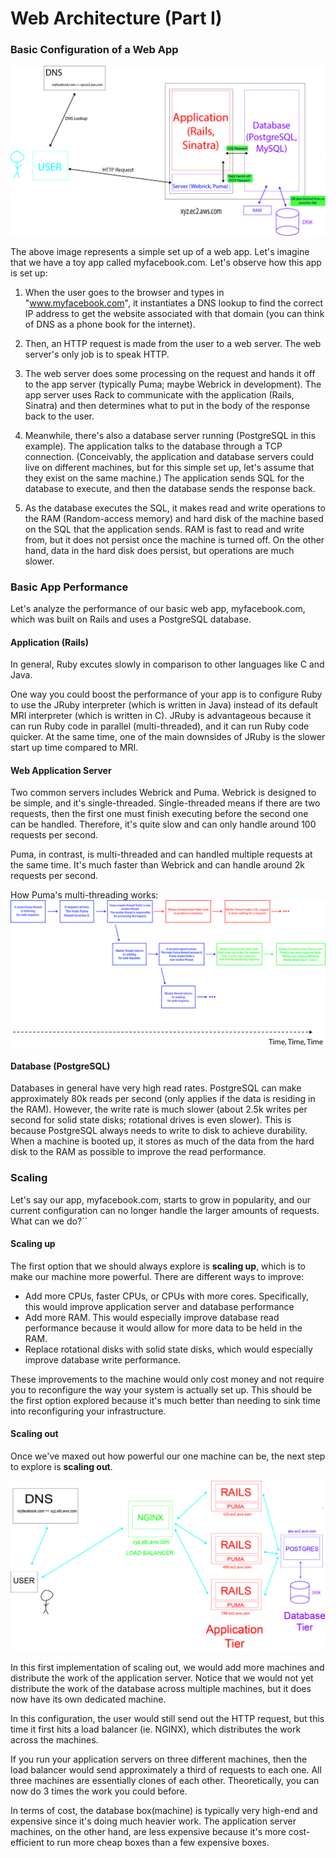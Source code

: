 # Web Architecture (Part I)

### Basic Configuration of a Web App
![basic-setup](images/00-basic-setup.jpg)

The above image represents a simple set up of a web app. Let's imagine that we have a toy app called myfacebook.com. Let's observe how this app is set up:

1. When the user goes to the browser and types in "www.myfacebook.com", it instantiates a DNS lookup to find the correct IP address to get the website associated with that domain (you can think of DNS as a phone book for the internet).

2. Then, an HTTP request is made from the user to a web server. The web server's only job is to speak HTTP.

3. The web server does some processing on the request and hands it off to the app server (typically Puma; maybe Webrick in development). The app server uses Rack to communicate with the application (Rails, Sinatra) and then determines what to put in the body of the response back to the user.

4. Meanwhile, there's also a database server running (PostgreSQL in this example). The application talks to the database through a TCP connection. (Conceivably, the application and database servers could live on different machines, but for this simple set up, let's assume that they exist on the same machine.) The application sends SQL for the database to execute, and then the database sends the response back.

5. As the database executes the SQL, it makes read and write operations to the RAM (Random-access memory) and hard disk of the machine based on the SQL that the application sends. RAM is fast to read and write from, but it does not persist once the machine is turned off. On the other hand, data in the hard disk does persist, but operations are much slower.

### Basic App Performance
Let's analyze the performance of our basic web app, myfacebook.com, which was built on Rails and uses a PostgreSQL database.

#### Application (Rails)
In general, Ruby excutes slowly in comparison to other languages like C and Java.

One way you could boost the performance of your app is to configure Ruby to use the JRuby interpreter (which is written in Java) instead of its default MRI interpreter (which is written in C). JRuby is advantageous because it can run Ruby code in parallel (multi-threaded), and it can run Ruby code quicker. At the same time, one of the main downsides of JRuby is the slower start up time compared to MRI.

#### Web Application Server
Two common servers includes Webrick and Puma. Webrick is designed to be simple, and it's single-threaded. Single-threaded means if there are two requests, then the first one must finish executing before the second one can be handled. Therefore, it's quite slow and can only handle around 100 requests per second.

Puma, in contrast, is multi-threaded and can handled multiple requests at the same time. It's much faster than Webrick and can handle around 2k requests per second.

How Puma's multi-threading works:
![puma threads](images/01-threads.jpg)

#### Database (PostgreSQL)
Databases in general have very high read rates. PostgreSQL can make approximately 80k reads per second (only applies if the data is residing in the RAM). However, the write rate is much slower (about 2.5k writes per second for solid state disks; rotational drives is even slower). This is because PostgreSQL always needs to write to disk to achieve durability. When a machine is booted up, it stores as much of the data from the hard disk to the RAM as possible to improve the read performance.

### Scaling
Let's say our app, myfacebook.com, starts to grow in popularity, and our current configuration can no longer handle the larger amounts of requests. What can we do?``

#### Scaling up
The first option that we should always explore is **scaling up**, which is to make our machine more powerful. There are different ways to improve:
* Add more CPUs, faster CPUs, or CPUs with more cores. Specifically, this would improve application server and database performance
* Add more RAM. This would especially improve database read performance because it would allow for more data to be held in the RAM.
* Replace rotational disks with solid state disks, which would especially improve database write performance.

These improvements to the machine would only cost money and not require you to reconfigure the way your system is actually set up. This should be the first option explored because it's much better than needing to sink time into reconfiguring your infrastructure.

#### Scaling out
Once we've maxed out how powerful our one machine can be, the next step to explore is **scaling out**.

![scaling out](images/02-app-tier.jpg)

In this first implementation of scaling out, we would add more machines and distribute the work of the application server. Notice that we would not yet distribute the work of the database across multiple machines, but it does now have its own dedicated machine.

In this configuration, the user would still send out the HTTP request, but this time it first hits a load balancer (ie. NGINX), which distributes the work across the machines.

If you run your application servers on three different machines, then the load balancer would send approximately a third of requests to each one. All three machines are essentially clones of each other. Theoretically, you can now do 3 times the work you could before.

In terms of cost, the database box(machine) is typically very high-end and expensive since it's doing much heavier work. The application server machines, on the other hand, are less expensive because it's more cost-efficient to run more cheap boxes than a few expensive boxes.
